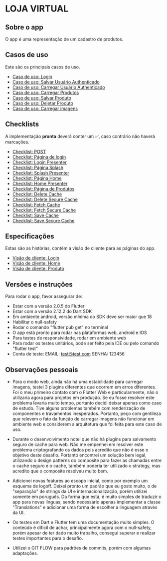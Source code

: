 # LOJA VIRTUAL

## Sobre o app

O app é uma representação de um cadastro de produtos.

## Casos de uso

Este são os principais casos de uso.

- [Caso de uso: Login](./requirements/use_cases/authentication.md)
- [Caso de uso: Salvar Usuário Authenticado](./requirements/use_cases/local_save_current_account.md)
- [Caso de uso: Carregar Usuário Authenticado](./requirements/use_cases/local_load_current_account.md)
- [Caso de uso: Carregar Produtos](./requirements/use_cases/local_load_products.md)
- [Caso de uso: Salvar Produto](./requirements/use_cases/local_save_product.md)
- [Caso de uso: Deletar Produto](./requirements/use_cases/local_delete_product.md)
- [Caso de uso: Carregar imagens](./requirements/use_cases/image_picker.md)

## Checklists

A implementação **pronta** deverá conter um ✅, caso contrário não haverá marcações.

- [Checklist: POST](./requirements/checklists/http/post.md)
- [Checklist: Página de login](./requirements/checklists/pages/login/login_page.md)
- [Checklist: Login Presenter](./requirements/checklists/pages/login/login_presenter.md)
- [Checklist: Página Splash](./requirements/checklists/pages/splash/splash_presenter.md)
- [Checklist: Splash Presenter](./requirements/checklists/pages/splash/splash_page.md)
- [Checklist: Página Home](./requirements/checklists/pages/home/home_presenter.md)
- [Checklist: Home Presenter](./requirements/checklists/pages/home/home_page.md)
- [Checklist: Página de Produtos](./requirements/checklists/pages/product/product_presenter.md)
- [Checklist: Delete Cache](./requirements/checklists/cache/delete_cache.md)
- [Checklist: Delete Secure Cache](./requirements/checklists/cache/delete_secure_cache.md)
- [Checklist: Fetch Cache](./requirements/checklists/cache/fetch_cache.md)
- [Checklist: Fetch Secure Cache](./requirements/checklists/cache/fetch_secure_cache.md)
- [Checklist: Save Cache](./requirements/checklists/cache/save_cache.md)
- [Checklist: Save Secure Cache](./requirements/checklists/cache/save_secure_cache.md)

## Especificações

Estas são as histórias, contém a visão de cliente para as páginas do app.

- [Visão de cliente: Login](./requirements/bdd_specs/login.md)
- [Visão de cliente: Home](./requirements/bdd_specs/home.md)
- [Visão de cliente: Produto](./requirements/bdd_specs/product.md)

## Versões e instruções

Para rodar o app, favor assegurar de:

- Estar com a versão 2.0.5 do Flutter
- Estar com a versão 2.12.2 do Dart SDK
- Em ambiente android, versão mínima do SDK deve ser maior que 18
- Habilitar o null-safaty
- Rodar o comando "flutter pub get" no terminal
- O app está pronto para rodar nas plataformas web, android e IOS
- Para testes de responsividade, rodar em ambiente web
- Para rodar os testes unitários, pode ser feito pela IDE ou pelo comando "flutter test"
- Conta de teste: EMAIL: test@test.com SENHA: 123456

## Observações pessoais

- Para o modo web, ainda não há uma estabilidade para carregar imagens, testei 3 plugins diferentes que ocorrem em erros diferentes. Foi o meu primeiro contato com o Flutter Web e particularmente, não o utilizaria agora para projetos em produção. Se eu fosse resolver este problema levaria muito tempo, portanto decidi deixar apenas como caso de estudo. Tive alguns problemas também com renderização de componentes e travamentos inesperados. Portanto, peço com gentileza que relevem o fato da função de carregar imagens não funcionar em ambiente web e considerem a arquitetura que foi feita para este caso de uso.

- Durante o desenvolvimento notei que não há plugins para salvamento seguro de cache para web. Não me empenhei em resolver este problema criptografando os dados pois acredito que não é esse o objetivo deste desafio. Portanto encontrei um solução bem legal, utilizando o design patterns do composite para fazer as chamadas entre o cache seguro e o cache, também poderia ter utilizado o strategy, mas acredito que o composite resolveu muito bem.

- Adicionei novas features ao escopo inicial, como por exemplo um esquema de logoff. Deixei pronto um padrão que eu gosto muito, o de "separação" de strings da UI e internacionalização, porém utilizei somente em poruguês. Da forma que está, é muito simples de traduzir o app para novas línguas, sendo necessário apenas implementar a classe "Translations" e adicionar uma forma de escolher a linguagem através da UI.

- Os testes em Dart e Flutter tem uma documentação muito simples. O conteúdo é díficil de achar, principalmente agora com o null-safety, porém apesar de ter dado muito trabalho, consegui superar e realizar testes importantes para o desafio.

- Utilizei o GIT FLOW para padrões de commits, porém com algumas adaptações.

